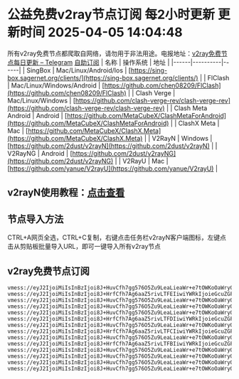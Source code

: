 # 公益免费v2ray节点订阅 每2小时更新 更新时间 2025-04-05 14:04:48
所有v2ray免费节点都爬取自网络，请勿用于非法用途。电报地址：[v2ray免费节点每日更新 – Telegram](https://t.me/just_do_chat) 
[自助订阅](https://share.colors.nyc.mn/)
| 名称 | 操作系统 | 地址 |
|------|----------|------|
| SingBox | Mac/Linux/Android/Ios | [https://sing-box.sagernet.org/clients/](https://sing-box.sagernet.org/clients/) |
| FlClash | Mac/Linux/Windows/Android | [https://github.com/chen08209/FlClash](https://github.com/chen08209/FlClash) |
| Clash Verge | Mac/Linux/Windows | [https://github.com/clash-verge-rev/clash-verge-rev](https://github.com/clash-verge-rev/clash-verge-rev) |
| Clash Meta Android | Android | [https://github.com/MetaCubeX/ClashMetaForAndroid](https://github.com/MetaCubeX/ClashMetaForAndroid) |
| ClashX Meta | Mac | [https://github.com/MetaCubeX/ClashX.Meta](https://github.com/MetaCubeX/ClashX.Meta) |
| V2RayN | Windows | [https://github.com/2dust/v2rayN](https://github.com/2dust/v2rayN) |
| V2RayNG | Android | [https://github.com/2dust/v2rayNG](https://github.com/2dust/v2rayNG) |
| V2RayU | Mac | [https://github.com/yanue/V2rayU](https://github.com/yanue/V2rayU) |
## v2rayN使用教程：[点击查看](https://blog.colors.nyc.mn/posts/how-to-use-v2rayn//)
## 节点导入方法
CTRL+A网页全选，CTRL+C复制，右键点击任务栏v2rayN客户端图标，左键点击从剪贴板批量导入URL，即可一键导入所有v2ray节点  
## v2ray免费节点订阅  
``` 
vmess://eyJ2IjoiMiIsInBzIjoi8J+HuvCfh7gg576O5Zu9LeaLieaWr+e7tOWKoOaWry0wMDEtMUoiLCJhZGQiOiIyMTIuMTkyLjEyLjczIiwicG9ydCI6IjIwMDAwIiwidHlwZSI6Im5vbmUiLCJpZCI6ImQ5ZDdmZDJkLWQ0MzEtNDdjZC05YzA3LWVjY2JmMTQ0ZmU3NiIsImFpZCI6IjAiLCJuZXQiOiJ3cyIsInBhdGgiOiIvIiwiaG9zdCI6IiIsInRscyI6IiJ9
vmess://eyJ2IjoiMiIsInBzIjoi8J+HrfCfh7Ag6aaZ5rivLTFEIiwiYWRkIjoieGcuZGFzaHVhaS5jeW91IiwicG9ydCI6IjE5OTAxIiwidHlwZSI6Im5vbmUiLCJpZCI6ImU3YzY4YWM2LTc0ZmYtNDFiZC1hMzIyLTVhYjY4NTM2ZTdjMSIsImFpZCI6IjAiLCJuZXQiOiJ0Y3AiLCJwYXRoIjoiLyIsImhvc3QiOiJ4Zy5kYXNodWFpLmN5b3UiLCJ0bHMiOiIifQ==
vmess://eyJ2IjoiMiIsInBzIjoi8J+HuvCfh7gg576O5Zu9LeaLieaWr+e7tOWKoOaWry0wMDEtMUQiLCJhZGQiOiIyMTIuMTkyLjEyLjczIiwicG9ydCI6IjIwMDAwIiwidHlwZSI6Im5vbmUiLCJpZCI6ImZjMmNmYWYyLWY0M2UtNGY3My1iYjY5LTY3MzE2MWU4NDBkYyIsImFpZCI6IjAiLCJuZXQiOiJ3cyIsInBhdGgiOiIvIiwiaG9zdCI6IiIsInRscyI6IiJ9
vmess://eyJ2IjoiMiIsInBzIjoi8J+HuvCfh7gg576O5Zu9LeaLieaWr+e7tOWKoOaWry0wMDEtMUciLCJhZGQiOiIyMTIuMTkyLjEyLjczIiwicG9ydCI6IjIwMDAwIiwidHlwZSI6Im5vbmUiLCJpZCI6ImQ2ZThiNWRmLTIzNGUtNDIzZC05YzgzLTY2NjE0MjlmMDQ4YyIsImFpZCI6IjAiLCJuZXQiOiJ3cyIsInBhdGgiOiIvIiwiaG9zdCI6IiIsInRscyI6IiJ9
vmess://eyJ2IjoiMiIsInBzIjoi8J+HuvCfh7gg576O5Zu9LeaLieaWr+e7tOWKoOaWry0wMDEtMUMiLCJhZGQiOiIyMTIuMTkyLjEyLjczIiwicG9ydCI6IjIwMDAwIiwidHlwZSI6Im5vbmUiLCJpZCI6IjE5MWVmMjljLTZlNDItNDM3ZC1iMWM0LWZlNzMwZDk0ZjdjZiIsImFpZCI6IjAiLCJuZXQiOiJ3cyIsInBhdGgiOiIvIiwiaG9zdCI6IiIsInRscyI6IiJ9
vmess://eyJ2IjoiMiIsInBzIjoi8J+HrfCfh7Ag6aaZ5rivLTFDIiwiYWRkIjoieGcuZGFzaHVhaS5jeW91IiwicG9ydCI6IjE5OTAxIiwidHlwZSI6Im5vbmUiLCJpZCI6IjYyMzdjN2JhLTk1NDUtNGZmNC04NDQxLTNmNTY0MzFmNTNhYSIsImFpZCI6IjAiLCJuZXQiOiJ0Y3AiLCJwYXRoIjoiLyIsImhvc3QiOiJ4Zy5kYXNodWFpLmN5b3UiLCJ0bHMiOiIifQ==
vmess://eyJ2IjoiMiIsInBzIjoi8J+HuvCfh7gg576O5Zu9LeaLieaWr+e7tOWKoOaWry0wMDEtMUYiLCJhZGQiOiIyMTIuMTkyLjEyLjczIiwicG9ydCI6IjIwMDAwIiwidHlwZSI6Im5vbmUiLCJpZCI6IjAyMzUwNTFkLTJiNmMtNGRkMS05OTA0LTE1OTkzYjQwZWNlMiIsImFpZCI6IjAiLCJuZXQiOiJ3cyIsInBhdGgiOiIvIiwiaG9zdCI6IiIsInRscyI6IiJ9
vmess://eyJ2IjoiMiIsInBzIjoi8J+HrfCfh7Ag6aaZ5rivLTFCIiwiYWRkIjoieGcuZGFzaHVhaS5jeW91IiwicG9ydCI6IjE5OTAxIiwidHlwZSI6Im5vbmUiLCJpZCI6IjE4NjIzYmM1LWU5NmQtNDIxNS1hNDAyLWY5YjE3OTRlODg4ZSIsImFpZCI6IjAiLCJuZXQiOiJ0Y3AiLCJwYXRoIjoiLyIsImhvc3QiOiJ4Zy5kYXNodWFpLmN5b3UiLCJ0bHMiOiIifQ==
vmess://eyJ2IjoiMiIsInBzIjoi8J+HuvCfh7gg576O5Zu9LeaLieaWr+e7tOWKoOaWry0wMDEtMUUiLCJhZGQiOiIyMTIuMTkyLjEyLjczIiwicG9ydCI6IjIwMDAwIiwidHlwZSI6Im5vbmUiLCJpZCI6IjE4YWQ3MzhjLThhMjEtNDk2Ni05MzE1LTJlYzJjY2FlYmQ4MSIsImFpZCI6IjAiLCJuZXQiOiJ3cyIsInBhdGgiOiIvIiwiaG9zdCI6IiIsInRscyI6IiJ9
vmess://eyJ2IjoiMiIsInBzIjoi8J+HrfCfh7Ag6aaZ5rivLTFBIiwiYWRkIjoieGcuZGFzaHVhaS5jeW91IiwicG9ydCI6IjE5OTAxIiwidHlwZSI6Im5vbmUiLCJpZCI6ImM2NDdkNjUzLTVkODktNGZkMS04N2YwLTgxMTJkYWJlN2U0NiIsImFpZCI6IjAiLCJuZXQiOiJ0Y3AiLCJwYXRoIjoiLyIsImhvc3QiOiJ4Zy5kYXNodWFpLmN5b3UiLCJ0bHMiOiIifQ==
vmess://eyJ2IjoiMiIsInBzIjoi8J+HuvCfh7gg576O5Zu9LeaLieaWr+e7tOWKoOaWry0wMDEtMUkiLCJhZGQiOiIyMTIuMTkyLjEyLjczIiwicG9ydCI6IjIwMDAwIiwidHlwZSI6Im5vbmUiLCJpZCI6ImMzYTkyMzBlLTI5MWYtNDZkOC1hOGUyLTM5MDgzMTQ1NWRhMSIsImFpZCI6IjAiLCJuZXQiOiJ3cyIsInBhdGgiOiIvIiwiaG9zdCI6IiIsInRscyI6IiJ9
vmess://eyJ2IjoiMiIsInBzIjoi8J+HuvCfh7gg576O5Zu9LeaLieaWr+e7tOWKoOaWry0wMDEtMUgiLCJhZGQiOiIyMTIuMTkyLjEyLjczIiwicG9ydCI6IjIwMDAwIiwidHlwZSI6Im5vbmUiLCJpZCI6IjRiYTZiNGEyLTU5ZWYtNDA4ZS1hZGE0LTc2YzkwMjhlMjFkNCIsImFpZCI6IjAiLCJuZXQiOiJ3cyIsInBhdGgiOiIvIiwiaG9zdCI6IiIsInRscyI6IiJ9
vmess://eyJ2IjoiMiIsInBzIjoi8J+HuvCfh7gg576O5Zu9LeaLieaWr+e7tOWKoOaWry0wMDEtMUEiLCJhZGQiOiIyMTIuMTkyLjEyLjczIiwicG9ydCI6IjIwMDAwIiwidHlwZSI6Im5vbmUiLCJpZCI6ImUzODdmZTY1LThmNmUtNGE4My05ODBiLWUzMTg4MzMwZDM4YiIsImFpZCI6IjAiLCJuZXQiOiJ3cyIsInBhdGgiOiIvIiwiaG9zdCI6IiIsInRscyI6IiJ9
vmess://eyJ2IjoiMiIsInBzIjoi8J+HuvCfh7gg576O5Zu9LeaLieaWr+e7tOWKoOaWry0wMDEtMUIiLCJhZGQiOiIyMTIuMTkyLjEyLjczIiwicG9ydCI6IjIwMDAwIiwidHlwZSI6Im5vbmUiLCJpZCI6ImE4YmVlZTA5LWM2YmEtNDJiMi05NTRiLWY1MmEwOGM4YTM2ZSIsImFpZCI6IjAiLCJuZXQiOiJ3cyIsInBhdGgiOiIvIiwiaG9zdCI6IiIsInRscyI6IiJ9
```

